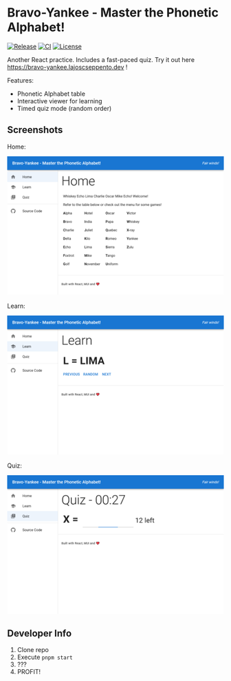 # Bravo-Yankee - Master the Phonetic Alphabet!

[![Release](https://img.shields.io/github/v/release/LajosCseppento/bravo-yankee?label=Release)](https://github.com/LajosCseppento/bravo-yankee/releases/latest)
[![CI](https://github.com/LajosCseppento/bravo-yankee/workflows/CI/badge.svg)](https://github.com/LajosCseppento/bravo-yankee/actions)
[![License](https://img.shields.io/badge/License-Apache%202.0-blue.svg)](https://www.apache.org/licenses/LICENSE-2.0)

Another React practice. Includes a fast-paced quiz. Try it out here https://bravo-yankee.lajoscseppento.dev !

Features:

- Phonetic Alphabet table
- Interactive viewer for learning
- Timed quiz mode (random order)

## Screenshots

Home:

![Home](screen-home.png)

Learn:

![Learn](screen-learn.png)

Quiz:

![Quiz](screen-quiz.png)

## Developer Info

1. Clone repo
2. Execute `pnpm start`
3. ???
4. PROFIT!
